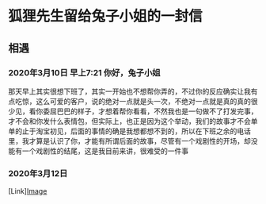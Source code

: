 # 狐狸先生留给兔子小姐的一封信

## 相遇

### 2020年3月10日 早上7:21 你好，兔子小姐

   那天早上其实很想下班了，其实一开始也不想帮你弄的，不过你的反应确实让我有点吃惊，这么可爱的客户，说的绝对一点就是头一次，不绝对一点就是真的真的很少见，看你委屈巴巴的样子，才想着帮你看看，不然我也是一句做不了打发完事，才不会和你发什么表情包，但实际上，也正是因为这个举动，我们的故事才不会单单的止于淘宝初见，后面的事情的确是我想都想不到的，所以在下班之余的电话里，我才算是认识了你，才能有所谓后面的故事，尽管有一个戏剧性的开场，却没能有一个戏剧性的结尾，这是我目前来讲，很难受的一件事

### 2020年3月12日 
[Link][Image](https://s1.ax1x.com/2020/05/04/YCg8gJ.jpg)
